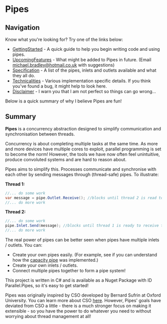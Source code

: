 Pipes
=====

Navigation
----------
Know what you're looking for? Try one of the links below:
* [GettingStarted](GettingStarted.md) - A quick guide to help you begin writing code and using pipes.
* [UpcomingFeatures](UpcomingFeatures.md) - What might be added to Pipes in future. (Email michael.bradley@hotmail.co.uk with suggestions)
* [Specification](Specifics.md) - A list of the pipes, inlets and outlets available and what they all do.
* [Technicalities](Technicalities.md) - Various implementation specific details. If you think you've found a bug, it might help to look here.
* [Disclaimer](Disclaimer.md) - I warn you that I am not perfect so things can go wrong...

Below is a quick summary of why I believe Pipes are fun!

Summary
-------

**Pipes** is a concurrency abstraction designed to simplify communication and synchronisation between threads.

Concurrency is about completing multiple tasks at the same time. As more and more devices have multiple cores to exploit, parallel programming is set to become the norm! However, the tools we have now often feel unintuitive, produce convoluted systems and are hard to reason about.

Pipes aims to simplify this. Processes communicate and synchronise with each other by sending messages through (thread-safe) pipes. To illustrate:

**Thread 1:**
```c#
//... do some work
var message = pipe.Outlet.Receive(); //blocks until thread 2 is read to send the message
//... do more work
```

**Thread 2:**
```c#
//... do some work
pipe.Inlet.Send(message); //blocks until thread 1 is ready to receive the message
//... do more work
```

The real power of pipes can be better seen when pipes have multiple inlets / outlets. You can:
* Create your own pipes easily. (For example, see if you can understand how the [capacity pipe](https://github.com/michaelbradley91/Pipes/blob/master/Pipes/Pipes/Models/Pipes/CapacityPipe.cs) was implemented.)
* Create your own inlets / outlets.
* Connect multiple pipes together to form a pipe system!

This project is written in C# and is available as a Nuget Package with ID Parallel.Pipes, so it's easy to get started!

Pipes was originally inspired by CSO developed by Bernard Sufrin at Oxford University. You can learn more about CSO [here](http://www.cs.ox.ac.uk/people/bernard.sufrin/CSO/cso-doc-scala2.11.4/index.html#ox.CSO$). However, Pipes' goals have deviated from CSO a little - there is a much stronger focus on making it extensible - so you have the power to do whatever you need to without worrying about thread management at all!
